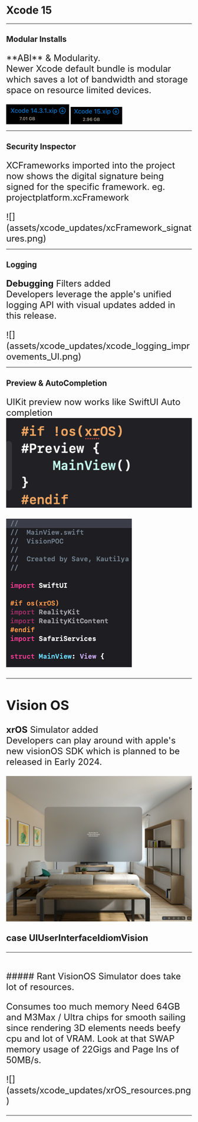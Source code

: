 
# Xcode 15


---

## Modular Installs

<split left="2" right="1" gap="2">

<p style="font-size:24px">
**ABI**  & Modularity.  <br>
 Newer Xcode default bundle is modular which saves a lot of bandwidth and storage space on resource limited devices.
</p>

<split wrap="2">

![](assets/xcode_updates/xcode14_size.png)
![](assets/xcode_updates/xcode15_size.png)

</split>

</split>

---

##  Security Inspector

<split left="1" right="2" gap="2" style="font-size:24px">

XCFrameworks imported into the project now shows the digital signature being signed for the specific framework. eg. projectplatform.xcFramework

<split wrap="2">
![](assets/xcode_updates/xcFramework_signatures.png)
</split>

</split>


---


## Logging

<split left="1" right="2" gap="2" style="font-size:24px">

**Debugging**  Filters added  <br>
 Developers leverage the apple's unified logging API with visual updates added in this release.
 
<split wrap="2">
![](assets/xcode_updates/xcode_logging_improvements_UI.png)
</split>

</split>


---

## Preview & AutoCompletion

<split left="1" right="2" gap="2" style="font-size:24px">

UIKit preview now works like SwiftUI
Auto completion
![](assets/xcode_updates/preview_xcode.png)

<split wrap="2">

![](assets/xcode_updates/xcode_15_hide_if.png)
</split>


</split>

---


## Vision OS

<split left="1" right="1" gap="2">


**xrOS**  Simulator added  <br>
Developers can play around with apple's new visionOS SDK which is planned to be released in Early 2024. 


<split wrap="2">

![](assets/xcode_updates/vision_os.png)


</split>

</split>

**case UIUserInterfaceIdiomVision**

---

## 

<grid drag="60 10" drop="topleft" bg="">
 ##### Rant VisionOS Simulator does take lot of resources.
</grid>

<grid drag="40 10" drop="left" bg="" style="font-size:24px">
<br>

Consumes too much memory
Need 64GB and M3Max / Ultra chips for smooth sailing since rendering 3D elements needs beefy cpu and lot of VRAM. Look at that SWAP memory usage of 22Gigs and Page Ins of 50MB/s. 

</grid>

<grid drop="bottomright">
![](assets/xcode_updates/xrOS_resources.png)
</grid>

---
